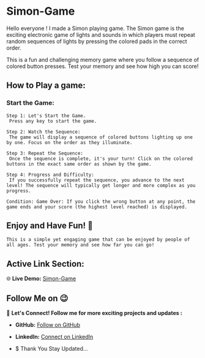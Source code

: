 # Simon-Game
Hello everyone ! I made a Simon playing game. The Simon game is the exciting electronic game of lights and sounds in which players must repeat random sequences of lights by pressing the colored pads in the correct order. 

This is a fun and challenging memory game where you follow a sequence of colored button presses. Test your memory and see how high you can score!

## How to Play a game:
 ### Start the Game: 
    Step 1: Let's Start the Game.
     Press any key to start the game.
    
    Step 2: Watch the Sequence: 
     The game will display a sequence of colored buttons lighting up one by one. Focus on the order as they illuminate.
     
    Step 3: Repeat the Sequence: 
     Once the sequence is complete, it's your turn! Click on the colored buttons in the exact same order as shown by the game.
     
    Step 4: Progress and Difficulty: 
     If you successfully repeat the sequence, you advance to the next level! The sequence will typically get longer and more complex as you progress.
     
    Condition: Game Over: If you click the wrong button at any point, the game ends and your score (the highest level reached) is displayed.

  ## Enjoy and Have Fun! :smiling_face_with_three_hearts:
    This is a simple yet engaging game that can be enjoyed by people of all ages. Test your memory and see how far you can go!

## Active Link Section:

🌐 **Live Demo:** [Simon-Game](https://nishikant4246.github.io/Simon-Game/)

## Follow Me on 😉 

🚀 **Let's Connect! Follow me for more exciting projects and updates :**
- **GitHub:**  [Follow on GitHub](https://github.com/Nishikant4246)
- **LinkedIn:** [Connect on LinkedIn](https://www.linkedin.com/in/nishikant-v-kshirsagar-483a2b259/)
  

- $ Thank You Stay Updated...
 
